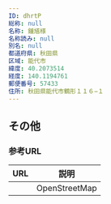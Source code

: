 ```yaml
---
ID: dhrtP
総称: null
名称: 鍾馗様
名称読み: null
別名: null
都道府県: 秋田県
区域: 能代市
緯度: 40.2073514
経度: 140.1194761
郵便番号: 57433
住所: 秋田県能代市鶴形１１６−１
---
```


## その他

### 参考URL

| URL | 説明          |
| --- | ------------- |
|     | OpenStreetMap |
